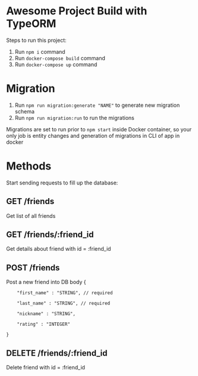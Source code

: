 # Awesome Project Build with TypeORM

Steps to run this project:

1. Run `npm i` command
2. Run `docker-compose build` command
3. Run `docker-compose up` command

# Migration

1. Run `npm run migration:generate "NAME"` to generate new migration schema
2. Run `npm run migration:run` to run the migrations

Migrations are set to run prior to `npm start` inside Docker container, so your only job is entity changes and generation of migrations in CLI of app in docker

# Methods
Start sending requests to fill up the database:

## GET /friends
Get list of all friends

## GET /friends/:friend_id
Get details about friend with id = :friend_id

## POST /friends
Post a new friend into DB
	body {

		"first_name" : "STRING", // required
	
		"last_name" : "STRING", // required
	
		"nickname" : "STRING",
	
		"rating" : "INTEGER"
	
	}

## DELETE /friends/:friend_id
Delete friend with id = :friend_id


